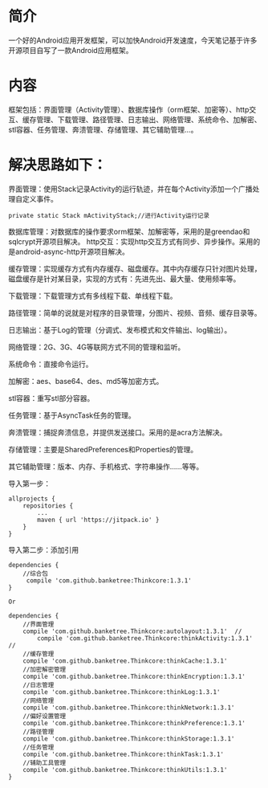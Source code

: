 # 简介

一个好的Android应用开发框架，可以加快Android开发速度，今天笔记基于许多开源项目自写了一款Android应用框架。



# 内容

框架包括：界面管理（Activity管理）、数据库操作（orm框架、加密等）、http交互、缓存管理、下载管理、路径管理、日志输出、网络管理、系统命令、加解密、stl容器、任务管理、奔溃管理、存储管理、其它辅助管理…。



# 解决思路如下：

界面管理：使用Stack记录Activity的运行轨迹，并在每个Activity添加一个广播处理自定义事件。

	private static Stack mActivityStack;//进行Activity运行记录
数据库管理：对数据库的操作要求orm框架、加解密等，采用的是greendao和sqlcrypt开源项目解决。
http交互：实现http交互方式有同步、异步操作。采用的是android-async-http开源项目解决。

缓存管理：实现缓存方式有内存缓存、磁盘缓存。其中内存缓存只针对图片处理，磁盘缓存是针对某目录，实现的方式有：先进先出、最大量、使用频率等。

下载管理：下载管理方式有多线程下载、单线程下载。

路径管理：简单的说就是对程序的目录管理，分图片、视频、音频、缓存目录等。

日志输出：基于Log的管理（分调式、发布模式和文件输出、log输出）。

网络管理：2G、3G、4G等联网方式不同的管理和监听。

系统命令：直接命令运行。

加解密：aes、base64、des、md5等加密方式。

stl容器：重写stl部分容器。

任务管理：基于AsyncTask任务的管理。

奔溃管理：捕捉奔溃信息，并提供发送接口。采用的是acra方法解决。

存储管理：主要是SharedPreferences和Properties的管理。

其它辅助管理：版本、内存、手机格式、字符串操作……等等。



导入第一步：

	allprojects {
		repositories {
			...
			maven { url 'https://jitpack.io' }
		}
	}
	
导入第二步：添加引用

	dependencies {
		//综合包
	     compile 'com.github.banketree:Thinkcore:1.3.1'
	}
	
	Or
	
	dependencies {
		//界面管理
		compile 'com.github.banketree.Thinkcore:autolayout:1.3.1'  //
	        compile 'com.github.banketree.Thinkcore:thinkActivity:1.3.1'  //
		//缓存管理
		compile 'com.github.banketree.Thinkcore:thinkCache:1.3.1'
		//加密解密管理
		compile 'com.github.banketree.Thinkcore:thinkEncryption:1.3.1'
		//日志管理
		compile 'com.github.banketree.Thinkcore:thinkLog:1.3.1'
		//网络管理
		compile 'com.github.banketree.Thinkcore:thinkNetwork:1.3.1'
		//偏好设置管理
		compile 'com.github.banketree.Thinkcore:thinkPreference:1.3.1'
		//路径管理
		compile 'com.github.banketree.Thinkcore:thinkStorage:1.3.1'
		//任务管理
		compile 'com.github.banketree.Thinkcore:thinkTask:1.3.1'
		//辅助工具管理
		compile 'com.github.banketree.Thinkcore:thinkUtils:1.3.1'
	}

